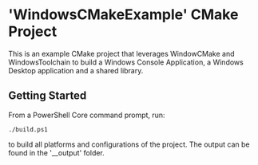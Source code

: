 # 'WindowsCMakeExample' CMake Project

This is an example CMake project that leverages WindowCMake and WindowsToolchain to build a Windows Console Application, a Windows Desktop application and a shared library.

## Getting Started

From a PowerShell Core command prompt, run:

```pwsh
./build.ps1
```

to build all platforms and configurations of the project. The output can be found in the '__output' folder.

